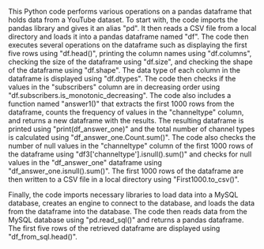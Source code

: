 This Python code performs various operations on a pandas dataframe that holds data from a YouTube dataset. To start with, the code imports the pandas library and gives it an alias "pd". It then reads a CSV file from a local directory and loads it into a pandas dataframe named "df". The code then executes several operations on the dataframe such as displaying the first five rows using "df.head()", printing the column names using "df.columns", checking the size of the dataframe using "df.size", and checking the shape of the dataframe using "df.shape". The data type of each column in the dataframe is displayed using "df.dtypes". The code then checks if the values in the "subscribers" column are in decreasing order using "df.subscribers.is_monotonic_decreasing".
The code also includes a function named "answer1()" that extracts the first 1000 rows from the dataframe, counts the frequency of values in the "channeltype" column, and returns a new dataframe with the results. The resulting dataframe is printed using "print(df_answer_one)" and the total number of channel types is calculated using "df_answer_one.Count.sum()". The code also checks the number of null values in the "channeltype" column of the first 1000 rows of the dataframe using "df3['channeltype'].isnull().sum()" and checks for null values in the "df_answer_one" dataframe using "df_answer_one.isnull().sum()". The first 1000 rows of the dataframe are then written to a CSV file in a local directory using "First1000.to_csv()".

Finally, the code imports necessary libraries to load data into a MySQL database, creates an engine to connect to the database, and loads the data from the dataframe into the database. The code then reads data from the MySQL database using "pd.read_sql()" and returns a pandas dataframe. The first five rows of the retrieved dataframe are displayed using "df_from_sql.head()".
